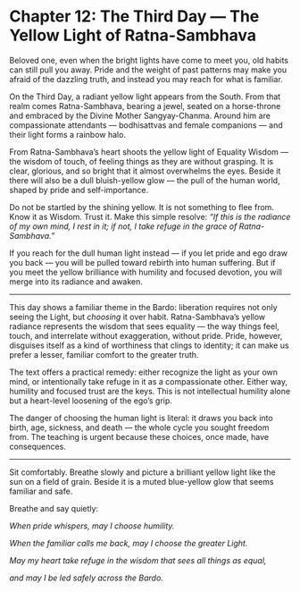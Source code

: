 # Chapter 12: The Third Day — The Yellow Light of Ratna-Sambhava

Beloved one, even when the bright lights have come to meet you, old habits can still pull you away. Pride and the weight of past patterns may make you afraid of the dazzling truth, and instead you may reach for what is familiar.

On the Third Day, a radiant yellow light appears from the South. From that realm comes Ratna-Sambhava, bearing a jewel, seated on a horse-throne and embraced by the Divine Mother Sangyay-Chanma. Around him are compassionate attendants — bodhisattvas and female companions — and their light forms a rainbow halo.

From Ratna-Sambhava’s heart shoots the yellow light of Equality Wisdom — the wisdom of touch, of feeling things as they are without grasping. It is clear, glorious, and so bright that it almost overwhelms the eyes. Beside it there will also be a dull bluish-yellow glow — the pull of the human world, shaped by pride and self-importance.

Do not be startled by the shining yellow. It is not something to flee from. Know it as Wisdom. Trust it. Make this simple resolve: *“If this is the radiance of my own mind, I rest in it; if not, I take refuge in the grace of Ratna-Sambhava.”*

If you reach for the dull human light instead — if you let pride and ego draw you back — you will be pulled toward rebirth into human suffering. But if you meet the yellow brilliance with humility and focused devotion, you will merge into its radiance and awaken.

---

This day shows a familiar theme in the Bardo: liberation requires not only seeing the Light, but *choosing* it over habit. Ratna-Sambhava’s yellow radiance represents the wisdom that sees equality — the way things feel, touch, and interrelate without exaggeration, without pride. Pride, however, disguises itself as a kind of worthiness that clings to identity; it can make us prefer a lesser, familiar comfort to the greater truth.

The text offers a practical remedy: either recognize the light as your own mind, or intentionally take refuge in it as a compassionate other. Either way, humility and focused trust are the keys. This is not intellectual humility alone but a heart-level loosening of the ego’s grip.

The danger of choosing the human light is literal: it draws you back into birth, age, sickness, and death — the whole cycle you sought freedom from. The teaching is urgent because these choices, once made, have consequences.

---

Sit comfortably. Breathe slowly and picture a brilliant yellow light like the sun on a field of grain. Beside it is a muted blue-yellow glow that seems familiar and safe.

Breathe and say quietly:

*When pride whispers, may I choose humility.*

*When the familiar calls me back, may I choose the greater Light.*

*May my heart take refuge in the wisdom that sees all things as equal,*

*and may I be led safely across the Bardo.*
